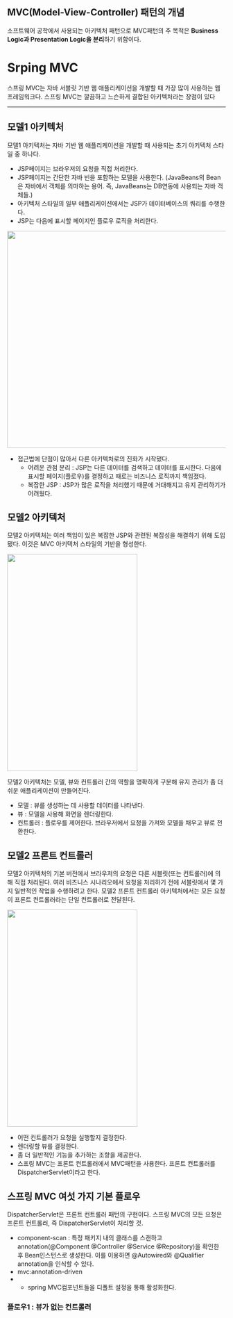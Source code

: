 ## MVC(Model-View-Controller) 패턴의 개념
소프트웨어 공학에서 사용되는 아키텍처 패턴으로 MVC패턴의 주 목적은 **Business Logic과 Presentation Logic을 분리**하기 위함이다.

Srping MVC
===========
스프링 MVC는 자바 서블릿 기반 웹 애플리케이션을 개발할 때 가장 많이 사용하는 웹 프레임워크다.
스프링 MVC는 깔끔하고 느슨하게 결합된 아키텍처라는 장점이 있다
<hr>

## 모델1 아키텍처
모델1 아키텍처는 자바 기반 웹 애플리케이션을 개발할 때 사용되는 초기 아키텍처 스타일 중 하나다.

* JSP페이지는 브라우저의 요청을 직접 처리한다.
* JSP페이지는 간단한 자바 빈을 포함하는 모델을 사용한다. 
(JavaBeans의 Bean은 자바에서 객체를 의마하는 용어. 즉, JavaBeans는 DB연동에 사용되는 자바 객체들.)
* 아키텍처 스타일의 일부 애플리케이션에서는 JSP가 데이터베이스의 쿼리를 수행한다.
* JSP는 다음에 표시할 페이지인 플로우 로직을 처리한다.

<img src="https://user-images.githubusercontent.com/82895809/154843215-9d7bfb25-c8c3-479b-9e62-524a77709426.png" width="700px" height="500px"></img>

* 접근법에 단점이 많아서 다른 아키텍처로의 진화가 시작됐다.
    * 어려운 관점 분리 : JSP는 다른 데이터를 검색하고 데이터를 표시한다. 다음에 표시할 페이지(플로우)를 결정하고 때로는 비즈니스 로직까지 책임졌다.
    * 복잡한 JSP : JSP가 많은 로직을 처리했기 때문에 거대해지고 유지 관리하기가 어려웠다.

## 모델2 아키텍처
모델2 아키텍처는 여러 책임이 있은 복잡한 JSP와 관련된 복잡성을 해결하기 위해 도입됐다. 이것은 MVC 아키텍처 스타일의 기반을 형성한다.

<img src="https://user-images.githubusercontent.com/82895809/154870730-9cdc8c51-1083-4840-9442-7bbfd9357a81.png" width="300px" height="500px"></img>

모델2 아키텍처는 모델, 뷰와 컨트롤러 간의 역할을 명확하게 구분해 유지 관리가 좀 더 쉬운 애플리케이션이 만들어진다.
* 모델 : 뷰를 생성하는 데 사용할 데이터를 나타낸다.
* 뷰 : 모델을 사용해 화면을 렌더링한다.
* 컨트롤러 : 플로우를 제어한다. 브라우저에서 요청을 가져와 모델을 채우고 뷰로 전환한다.

## 모델2 프론트 컨트롤러
모델2 아키텍처의 기본 버전에서 브라우저의 요청은 다른 서블릿(또는 컨트롤러)에 의해 직접 처리된다.
여러 비즈니스 시나리오에서 요청을 처리하기 전에 서블릿에서 몇 가지 일반적인 작업을 수행하려고 한다.
모델2 프론트 컨트롤러 아키텍처에서는 모든 요청이 프론트 컨트롤러라는 단일 컨트롤러로 전달된다.

<img src="https://user-images.githubusercontent.com/82895809/154873339-fd9e65b7-38eb-4f38-be41-d8cb94b74b5b.png" width="300px" height="500px"></img>

* 어떤 컨트롤러가 요청을 실행할지 결정한다.
* 렌더링할 뷰를 결정한다.
* 좀 더 일반적인 기능을 추가하는 조항을 제공한다.
* 스프링 MVC는 프론트 컨트롤러에서 MVC패턴을 사용한다. 프론트 컨트롤러를 DispatcherServlet이라고 한다.

## 스프링 MVC 여섯 가지 기본 플로우
DispatcherServlet은 프론트 컨트롤러 패턴의 구현이다. 스프링 MVC의 모든 요청은 프론트 컨트롤러, 즉 DispatcherServlet이 처리할 것.
* component-scan : 특정 패키지 내의 클래스를 스캔하고 annotation(@Component @Controller @Service @Repository)을 확인한 후 Bean인스턴스로 생성한다. 이를 이용하면 @Autowired와 @Qualifier annotation을 인식할 수 있다.
* mvc:annotation-driven 
*  * spring MVC컴포넌트들을 디폴트 설정을 통해 활성화한다.
### 플로우1 : 뷰가 없는 컨트롤러





